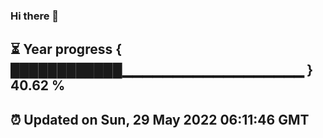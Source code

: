 ### Hi there 👋
⏳ Year progress { ████████████▁▁▁▁▁▁▁▁▁▁▁▁▁▁▁▁▁▁ } 40.62 %
---
⏰ Updated on Sun, 29 May 2022 06:11:46 GMT
---

